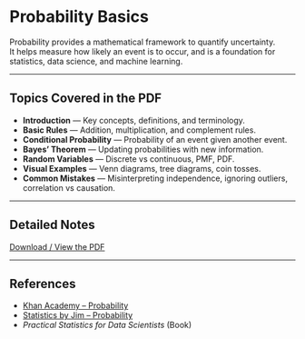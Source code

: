 # Probability Basics

Probability provides a mathematical framework to quantify uncertainty.  
It helps measure how likely an event is to occur, and is a foundation for statistics, data science, and machine learning.

---

## Topics Covered in the PDF

- **Introduction** — Key concepts, definitions, and terminology.  
- **Basic Rules** — Addition, multiplication, and complement rules.  
- **Conditional Probability** — Probability of an event given another event.  
- **Bayes’ Theorem** — Updating probabilities with new information.  
- **Random Variables** — Discrete vs continuous, PMF, PDF.  
- **Visual Examples** — Venn diagrams, tree diagrams, coin tosses.  
- **Common Mistakes** — Misinterpreting independence, ignoring outliers, correlation vs causation.  

---

## Detailed Notes

[Download / View the PDF](./Correlation%20%26%20Covariance.pdf)

---

## References

- [Khan Academy – Probability](https://www.khanacademy.org/math/statistics-probability/probability-library)  
- [Statistics by Jim – Probability](https://statisticsbyjim.com/probability/)  
- *Practical Statistics for Data Scientists* (Book)  
